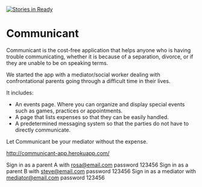 [![Stories in Ready](https://badge.waffle.io/Communicant/app.png?label=ready&title=Ready)](http://waffle.io/Communicant/app)

# Communicant

Communicant is the cost-free application that helps anyone who is having trouble communicating, whether it is because of a separation, divorce, or if they are unable to be on speaking terms.

We started the app with a mediator/social worker dealing with confrontational parents going through a difficult time in their lives.

It includes:
* An events page. Where you can organize and display special events such as games, practices or appointments.
* A page that lists expenses so that they can be easily handled.
* A predetermined messaging system so that the parties do not have to directly communicate.

Let Communicant be your mediator without the expense.

 http://communicant-app.herokuapp.com/

Sign in as a parent A with rosa@email.com  password 123456
Sign in as a parent B with steve@email.com password 123456
Sign in as a mediator with mediator@email.com password 123456


